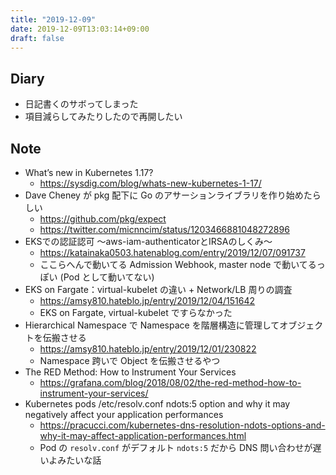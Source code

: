 ```yaml
---
title: "2019-12-09"
date: 2019-12-09T13:03:14+09:00
draft: false
---
```


## Diary

* 日記書くのサボってしまった
* 項目減らしてみたりしたので再開したい

## Note

* What’s new in Kubernetes 1.17?
  * https://sysdig.com/blog/whats-new-kubernetes-1-17/
* Dave Cheney が pkg 配下に Go のアサーションライブラリを作り始めたらしい
  * https://github.com/pkg/expect
  * https://twitter.com/micnncim/status/1203466881048272896
* EKSでの認証認可 〜aws-iam-authenticatorとIRSAのしくみ〜
  * https://katainaka0503.hatenablog.com/entry/2019/12/07/091737
  * ここらへんで動いてる Admission Webhook, master node で動いてるっぽい (Pod として動いてない)
* EKS on Fargate：virtual-kubelet の違い + Network/LB 周りの調査
  * https://amsy810.hateblo.jp/entry/2019/12/04/151642
  * EKS on Fargate, virtual-kubelet ですらなかった
* Hierarchical Namespace で Namespace を階層構造に管理してオブジェクトを伝搬させる
  * https://amsy810.hateblo.jp/entry/2019/12/01/230822
  * Namespace 跨いで Object を伝搬させるやつ
* The RED Method: How to Instrument Your Services
  * https://grafana.com/blog/2018/08/02/the-red-method-how-to-instrument-your-services/
* Kubernetes pods /etc/resolv.conf ndots:5 option and why it may negatively affect your application performances
  * https://pracucci.com/kubernetes-dns-resolution-ndots-options-and-why-it-may-affect-application-performances.html
  * Pod の `resolv.conf` がデフォルト `ndots:5` だから DNS 問い合わせが遅いよみたいな話
